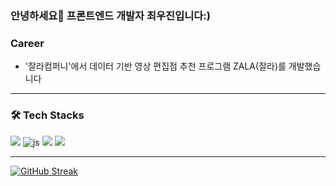 ### 안녕하세요👋 프론트엔드 개발자 최우진입니다:)

### Career
- '잘라컴퍼니'에서 데이터 기반 영상 편집점 추천 프로그램 ZALA(잘라)를 개발했습니다 
---
### 🛠 Tech Stacks
<span><img src="https://img.shields.io/badge/React-61DAFB?style=for-the-badge&logo=react&logoColor=fff"/></span>
<span>![js](https://img.shields.io/badge/JavaScript-F7DF1E?style=for-the-badge&logo=JavaScript&logoColor=white)</span>
<span><img src="https://img.shields.io/badge/Nextjs-000?style=for-the-badge&logo=next.js&logoColor=fff"/></span>
<span><img src="https://img.shields.io/badge/TypeScript-0055FF?style=for-the-badge&logo=typescript&logoColor=fff"/></span>

---

[![GitHub Streak](https://streak-stats.demolab.com/?user=Woojin-Choi)](https://git.io/streak-stats)

